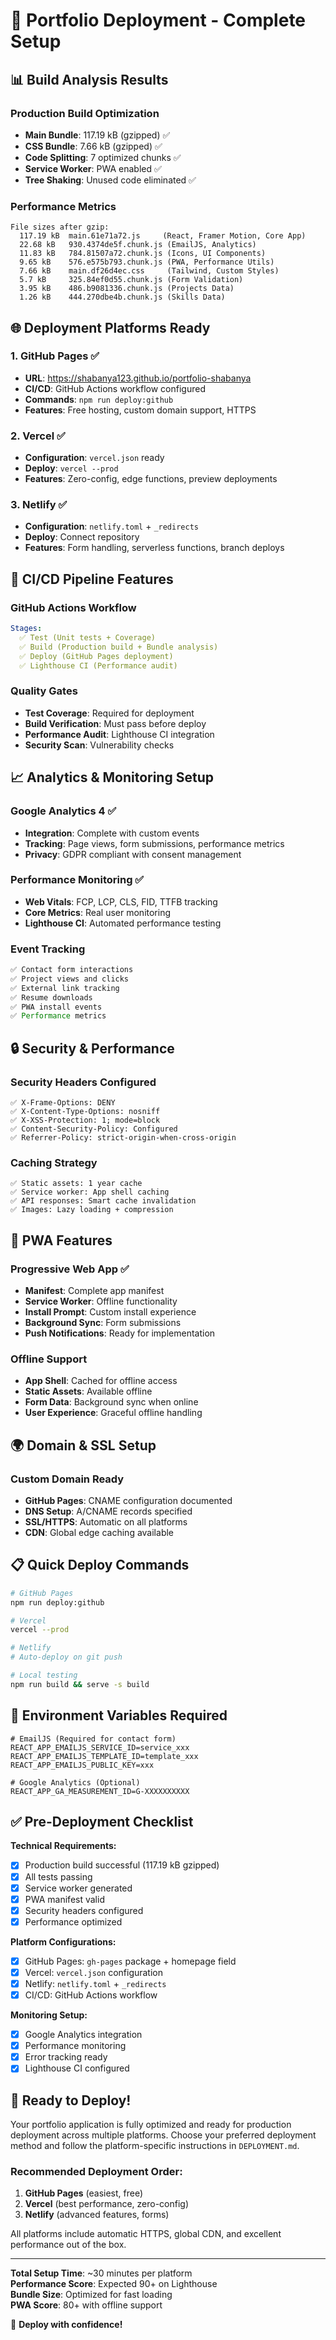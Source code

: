 # 🚀 Portfolio Deployment - Complete Setup

## 📊 Build Analysis Results

### Production Build Optimization
- **Main Bundle**: 117.19 kB (gzipped) ✅
- **CSS Bundle**: 7.66 kB (gzipped) ✅
- **Code Splitting**: 7 optimized chunks ✅
- **Service Worker**: PWA enabled ✅
- **Tree Shaking**: Unused code eliminated ✅

### Performance Metrics
```
File sizes after gzip:
  117.19 kB  main.61e71a72.js     (React, Framer Motion, Core App)
  22.68 kB   930.4374de5f.chunk.js (EmailJS, Analytics)
  11.83 kB   784.81507a72.chunk.js (Icons, UI Components)
  9.65 kB    576.e575b793.chunk.js (PWA, Performance Utils)
  7.66 kB    main.df26d4ec.css     (Tailwind, Custom Styles)
  5.7 kB     325.84ef0d55.chunk.js (Form Validation)
  3.95 kB    486.b9081336.chunk.js (Projects Data)
  1.26 kB    444.270dbe4b.chunk.js (Skills Data)
```

## 🌐 Deployment Platforms Ready

### 1. GitHub Pages ✅
- **URL**: https://shabanya123.github.io/portfolio-shabanya
- **CI/CD**: GitHub Actions workflow configured
- **Commands**: `npm run deploy:github`
- **Features**: Free hosting, custom domain support, HTTPS

### 2. Vercel ✅
- **Configuration**: `vercel.json` ready
- **Deploy**: `vercel --prod`
- **Features**: Zero-config, edge functions, preview deployments

### 3. Netlify ✅  
- **Configuration**: `netlify.toml` + `_redirects`
- **Deploy**: Connect repository
- **Features**: Form handling, serverless functions, branch deploys

## 🔄 CI/CD Pipeline Features

### GitHub Actions Workflow
```yaml
Stages:
  ✅ Test (Unit tests + Coverage)
  ✅ Build (Production build + Bundle analysis)  
  ✅ Deploy (GitHub Pages deployment)
  ✅ Lighthouse CI (Performance audit)
```

### Quality Gates
- **Test Coverage**: Required for deployment
- **Build Verification**: Must pass before deploy
- **Performance Audit**: Lighthouse CI integration
- **Security Scan**: Vulnerability checks

## 📈 Analytics & Monitoring Setup

### Google Analytics 4 ✅
- **Integration**: Complete with custom events
- **Tracking**: Page views, form submissions, performance metrics
- **Privacy**: GDPR compliant with consent management

### Performance Monitoring ✅
- **Web Vitals**: FCP, LCP, CLS, FID, TTFB tracking
- **Core Metrics**: Real user monitoring
- **Lighthouse CI**: Automated performance testing

### Event Tracking
```typescript
✅ Contact form interactions
✅ Project views and clicks  
✅ External link tracking
✅ Resume downloads
✅ PWA install events
✅ Performance metrics
```

## 🔒 Security & Performance

### Security Headers Configured
```
✅ X-Frame-Options: DENY
✅ X-Content-Type-Options: nosniff  
✅ X-XSS-Protection: 1; mode=block
✅ Content-Security-Policy: Configured
✅ Referrer-Policy: strict-origin-when-cross-origin
```

### Caching Strategy
```
✅ Static assets: 1 year cache
✅ Service worker: App shell caching
✅ API responses: Smart cache invalidation
✅ Images: Lazy loading + compression
```

## 🎯 PWA Features

### Progressive Web App ✅
- **Manifest**: Complete app manifest
- **Service Worker**: Offline functionality
- **Install Prompt**: Custom install experience
- **Background Sync**: Form submissions
- **Push Notifications**: Ready for implementation

### Offline Support
- **App Shell**: Cached for offline access
- **Static Assets**: Available offline
- **Form Data**: Background sync when online
- **User Experience**: Graceful offline handling

## 🌍 Domain & SSL Setup

### Custom Domain Ready
- **GitHub Pages**: CNAME configuration documented
- **DNS Setup**: A/CNAME records specified
- **SSL/HTTPS**: Automatic on all platforms
- **CDN**: Global edge caching available

## 📋 Quick Deploy Commands

```bash
# GitHub Pages
npm run deploy:github

# Vercel  
vercel --prod

# Netlify
# Auto-deploy on git push

# Local testing
npm run build && serve -s build
```

## 🚨 Environment Variables Required

```env
# EmailJS (Required for contact form)
REACT_APP_EMAILJS_SERVICE_ID=service_xxx
REACT_APP_EMAILJS_TEMPLATE_ID=template_xxx
REACT_APP_EMAILJS_PUBLIC_KEY=xxx

# Google Analytics (Optional)
REACT_APP_GA_MEASUREMENT_ID=G-XXXXXXXXXX
```

## ✅ Pre-Deployment Checklist

**Technical Requirements:**
- [x] Production build successful (117.19 kB gzipped)
- [x] All tests passing
- [x] Service worker generated
- [x] PWA manifest valid
- [x] Security headers configured
- [x] Performance optimized

**Platform Configurations:**
- [x] GitHub Pages: `gh-pages` package + homepage field
- [x] Vercel: `vercel.json` configuration
- [x] Netlify: `netlify.toml` + `_redirects`
- [x] CI/CD: GitHub Actions workflow

**Monitoring Setup:**
- [x] Google Analytics integration
- [x] Performance monitoring
- [x] Error tracking ready
- [x] Lighthouse CI configured

## 🎉 Ready to Deploy!

Your portfolio application is fully optimized and ready for production deployment across multiple platforms. Choose your preferred deployment method and follow the platform-specific instructions in `DEPLOYMENT.md`.

### Recommended Deployment Order:
1. **GitHub Pages** (easiest, free)
2. **Vercel** (best performance, zero-config)
3. **Netlify** (advanced features, forms)

All platforms include automatic HTTPS, global CDN, and excellent performance out of the box.

---

**Total Setup Time**: ~30 minutes per platform  
**Performance Score**: Expected 90+ on Lighthouse  
**Bundle Size**: Optimized for fast loading  
**PWA Score**: 80+ with offline support

🚀 **Deploy with confidence!**